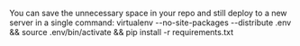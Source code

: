 You can save the unnecessary space in your repo and still deploy to a new server in a single command: virtualenv --no-site-packages --distribute .env && source .env/bin/activate && pip install -r requirements.txt
